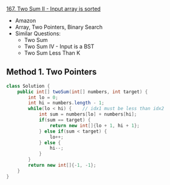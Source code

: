 [167. Two Sum II - Input array is sorted](https://leetcode.com/problems/two-sum-ii-input-array-is-sorted/)

* Amazon
* Array, Two Pointers, Binary Search
* Similar Questions:
    * Two Sum
    * Two Sum IV - Input is a BST
    * Two Sum Less Than K
    

## Method 1. Two Pointers
```java 
class Solution {
    public int[] twoSum(int[] numbers, int target) {
        int lo = 0;
        int hi = numbers.length - 1;
        while(lo < hi) {    // idx1 must be less than idx2
            int sum = numbers[lo] + numbers[hi];
            if(sum == target) {
                return new int[]{lo + 1, hi + 1};
            } else if(sum < target) {
                lo++;
            } else {
                hi--;
            }
        }
        return new int[]{-1, -1};
    }
}
```




